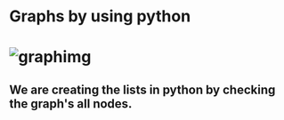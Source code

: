 # Graphs by using python 


# ![graphimg](https://user-images.githubusercontent.com/31169310/39403092-751eed1e-4b8f-11e8-9877-e18aa2237811.png)

## We are creating the lists in python by checking the graph's all nodes.
